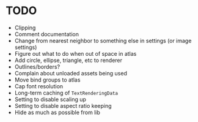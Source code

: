 # TODO
- Clipping
- Comment documentation
- Change from nearest neighbor to something else in settings (or image settings)
- Figure out what to do when out of space in atlas
- Add circle, ellipse, triangle, etc to renderer
- Outlines/borders?
- Complain about unloaded assets being used
- Move bind groups to atlas
- Cap font resolution
- Long-term caching of `TextRenderingData`
- Setting to disable scaling up
- Setting to disable aspect ratio keeping
- Hide as much as possible from lib